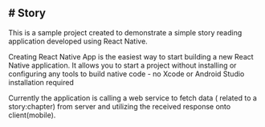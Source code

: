 ## # Story

This is a sample project created to demonstrate a simple story reading application developed using React Native.

Creating React Native App is the easiest way to start building a new React Native application. It allows you to start a project without installing or configuring any tools to build native code - no Xcode or Android Studio installation required

Currently the application is calling a web service to fetch data ( related to a story:chapter) from server and utilizing the received response onto client(mobile).
